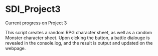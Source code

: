 SDI_Project3
============

Current progress on Project 3

This script creates a random RPG character sheet, as well as a random Monster character sheet. Upon clcking the button, a battle dialouge is revealed in the console.log, and the result is output and updated on the webpage.
